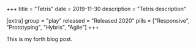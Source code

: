 +++
title = "Tetris"
date = 2019-11-30
description = "Tetris description"

[extra]
group = "play"
released = "Released 2020"
pills = ["Responsive", "Prototyping", "Hybris", "Agile"]
+++

This is my forth blog post.